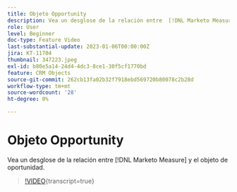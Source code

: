 ```yaml
---
title: Objeto Opportunity
description: Vea un desglose de la relación entre  [!DNL Marketo Measure]  y el objeto de oportunidad.
role: User
level: Beginner
doc-type: Feature Video
last-substantial-update: 2023-01-06T00:00:00Z
jira: KT-11704
thumbnail: 347223.jpeg
exl-id: b80e5a14-24d4-4dc3-8ce1-30f5cf1770bd
feature: CRM Objects
source-git-commit: 262cb13fa02b32f7918ebd569720b80078c2b28d
workflow-type: tm+mt
source-wordcount: '28'
ht-degree: 0%

---
```


# Objeto Opportunity

Vea un desglose de la relación entre [!DNL Marketo Measure] y el objeto de oportunidad.

>[!VIDEO](https://video.tv.adobe.com/v/347223/?learn=on){transcript=true}

